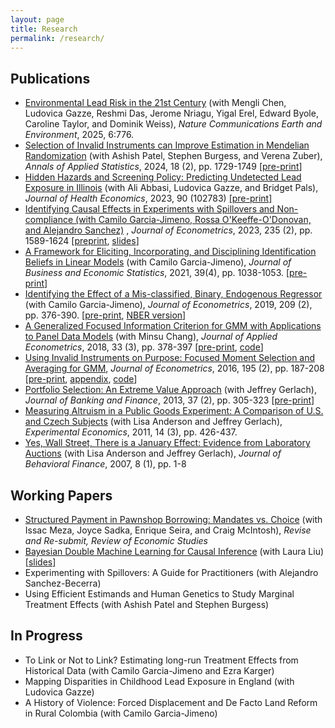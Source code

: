 ```yaml
---
layout: page
title: Research
permalink: /research/
---
```


<!-- Click [here](/pdf/DiTraglia-research.pdf) to download a copy of my most recent research statement.-->

## Publications

- [Environmental Lead Risk in the 21st Century](https://rdcu.be/eIRSq) (with Mengli Chen, Ludovica Gazze, Reshmi Das, Jerome Nriagu, Yigal Erel, Edward Byole, Caroline Taylor, and Dominik Weiss), *Nature Communications Earth and Environment*, 2025, 6:776.
- [Selection of Invalid Instruments can Improve Estimation in Mendelian Randomization](https://doi.org/10.1214/23-AOAS1856) (with Ashish Patel, Stephen Burgess, and Verena Zuber), *Annals of Applied Statistics*, 2024, 18 (2), pp. 1729-1749 [[pre-print](https://arxiv.org/abs/2107.01513)]
- [Hidden Hazards and Screening Policy: Predicting Undetected Lead Exposure in Illinois](https://doi.org/10.1016/j.jhealeco.2023.102783) (with Ali Abbasi, Ludovica Gazze, and Bridget Pals), *Journal of Health Economics*, 2023, 90 (102783) [[pre-print]](https://ditraglia.com/pdf/lead-JHE.pdf)
- [Identifying Causal Effects in Experiments with Spillovers and Non-compliance (with Camilo Garcia-Jimeno, Rossa O'Keeffe-O'Donovan, and Alejandro Sanchez)](https://doi.org/10.1016/j.jeconom.2023.01.008) , *Journal of Econometrics*, 2023, 235 (2), pp. 1589-1624 [[preprint](https://ditraglia.com/pdf/spillovers-paper.pdf), [slides](https://ditraglia.com/pdf/spillovers-slides.pdf)]
- [A Framework for Eliciting, Incorporating, and Disciplining Identification Beliefs in Linear Models](https://doi.org/10.1080/07350015.2020.1753528) (with Camilo Garcia-Jimeno), *Journal of Business and Economic Statistics*, 2021, 39(4), pp. 1038-1053. [[pre-print](http://ditraglia.com/pdf/DiTraglia-Garcia-Jimeno-2019.pdf)]
- [Identifying the Effect of a Mis-classified, Binary, Endogenous Regressor](https://www.sciencedirect.com/science/article/pii/S0304407619300181) (with Camilo Garcia-Jimeno), *Journal of Econometrics*, 2019, 209 (2), pp. 376-390. [[pre-print](http://ditraglia.com/pdf/binary-regressor-final.pdf), [NBER version](http://ditraglia.com/pdf/DiTraglia_Garcia-Jimeno_2017b.pdf)] 
- [A Generalized Focused Information Criterion for GMM with Applications to Panel Data Models](https://onlinelibrary.wiley.com/doi/10.1002/jae.2614) (with Minsu Chang), *Journal of Applied Econometrics*, 2018, 33 (3), pp. 378-397 [[pre-print](http://ditraglia.com/pdf/GFIC_paper.pdf), [code](https://github.com/fditraglia/gfic)]
- [Using Invalid Instruments on Purpose: Focused Moment Selection and Averaging for GMM](https://www.sciencedirect.com/science/article/pii/S0304407616301518), *Journal of Econometrics*, 2016, 195 (2), pp. 187-208 [[pre-print](http://ditraglia.com/pdf/FMSC.pdf), [appendix](http://ditraglia.com/pdf/FMSC_appendix.pdf), [code](https://github.com/fditraglia/fmsc)]
- [Portfolio Selection: An Extreme Value Approach](https://www.sciencedirect.com/science/article/pii/S0378426612002592) (with Jeffrey Gerlach), *Journal of Banking and Finance*, 2013, 37 (2), pp. 305-323 [[pre-print](http://ditraglia.com/pdf/EV_paper.pdf)]
- [Measuring Altruism in a Public Goods Experiment: A Comparison of U.S. and Czech Subjects](http://link.springer.com/article/10.1007%2Fs10683-011-9274-8) (with Lisa Anderson and Jeffrey Gerlach), *Experimental Economics*, 2011, 14 (3), pp. 426-437.
- [Yes, Wall Street, There is a January Effect: Evidence from Laboratory Auctions](http://www.tandfonline.com/doi/abs/10.1080/15427560709337012) (with Lisa Anderson and Jeffrey Gerlach), *Journal of Behavioral Finance*, 2007, 8 (1), pp. 1-8

## Working Papers
- [Structured Payment in Pawnshop Borrowing: Mandates vs. Choice](https://ditraglia.com/pdf/pawn-paper.pdf) (with Issac Meza, Joyce Sadka, Enrique Seira, and Craig McIntosh), *Revise and Re-submit, Review of Economic Studies*
- [Bayesian Double Machine Learning for Causal Inference](https://laurayuliu.com/research/BDML_DL/BDML.pdf) (with Laura Liu) [[slides](../pdf/BDML-2025-02-26.pdf)]
- Experimenting with Spillovers: A Guide for Practitioners (with Alejandro Sanchez-Becerra)
- Using Efficient Estimands and Human Genetics to Study Marginal Treatment Effects (with Ashish Patel and Stephen Burgess)

## In Progress
- To Link or Not to Link? Estimating long-run Treatment Effects from Historical Data (with Camilo Garcia-Jimeno and Ezra Karger)
- Mapping Disparities in Childhood Lead Exposure in England (with Ludovica Gazze)
- A History of Violence: Forced Displacement and De Facto Land Reform in Rural Colombia (with Camilo Garcia-Jimeno) 
